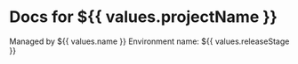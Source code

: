 # Docs for ${{ values.projectName }}

Managed by ${{ values.name }}
Environment name: ${{ values.releaseStage }}
